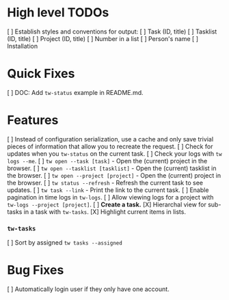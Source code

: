 # High level TODOs
[ ] Establish styles and conventions for output:
   [ ] Task (ID, title)
   [ ] Tasklist (ID, title)
   [ ] Project (ID, title)
   [ ] Number in a list
   [ ] Person's name
   [ ] Installation

# Quick Fixes
[ ] DOC: Add `tw-status` example in README.md.

# Features
[ ] Instead of configuration serialization, use a cache and only save trivial pieces
    of information that allow you to recreate the request.
[ ] Check for updates when you `tw-status` on the current task.
[ ] Check your logs with `tw logs --me`.
[ ] `tw open --task [task]` - Open the (current) project in the browser.
[ ] `tw open --tasklist [tasklist]` - Open the (current) tasklist in the browser.
[ ] `tw open --project [project]` - Open the (current) project in the browser.
[ ] `tw status --refresh` - Refresh the current task to see updates.
[ ] `tw task --link` - Print the link to the current task.
[ ] Enable pagination in time logs in `tw-logs`.
[ ] Allow viewing logs for a project with `tw-logs --project [project]`.
[ ] **Create a task.**
[X] Hierarchal view for sub-tasks in a task with `tw-tasks`.
[X] Highlight current items in lists.

### `tw-tasks`
[ ] Sort by assigned `tw tasks --assigned`

# Bug Fixes
[ ] Automatically login user if they only have one account.
